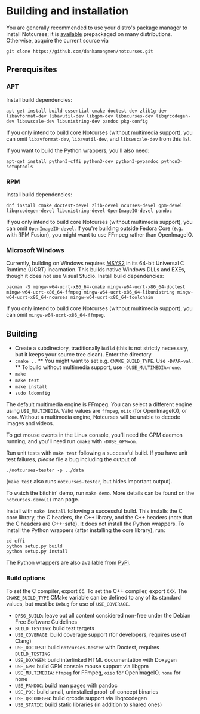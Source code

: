 # Building and installation

You are generally recommended to use your distro's package manager to install
Notcurses; it is [available](https://repology.org/project/notcurses/versions)
prepackaged on many distributions. Otherwise, acquire the current source via

`git clone https://github.com/dankamongmen/notcurses.git`

## Prerequisites

### APT

Install build dependencies:

`apt-get install build-essential cmake doctest-dev zlib1g-dev libavformat-dev libavutil-dev libgpm-dev libncurses-dev libqrcodegen-dev libswscale-dev libunistring-dev pandoc pkg-config`

If you only intend to build core Notcurses (without multimedia support), you
can omit `libavformat-dev`, `libavutil-dev`, and `libswscale-dev` from this
list.

If you want to build the Python wrappers, you'll also need:

`apt-get install python3-cffi python3-dev python3-pypandoc python3-setuptools`

### RPM

Install build dependencies:

`dnf install cmake doctest-devel zlib-devel ncurses-devel gpm-devel libqrcodegen-devel libunistring-devel OpenImageIO-devel pandoc`

If you only intend to build core Notcurses (without multimedia support), you
can omit `OpenImageIO-devel`. If you're building outside Fedora Core (e.g. with
RPM Fusion), you might want to use FFmpeg rather than OpenImageIO.

### Microsoft Windows

Currently, building on Windows requires [MSYS2](https://www.msys2.org/) in its
64-bit Universal C Runtime (UCRT) incarnation. This builds native Windows DLLs
and EXEs, though it does not use Visual Studio. Install build dependencies:

`pacman -S mingw-w64-ucrt-x86_64-cmake mingw-w64-ucrt-x86_64-doctest mingw-w64-ucrt-x86_64-ffmpeg mingw-w64-ucrt-x86_64-libunistring mingw-w64-ucrt-x86_64-ncurses mingw-w64-ucrt-x86_64-toolchain`

If you only intend to build core Notcurses (without multimedia support), you
can omit `mingw-w64-ucrt-x86_64-ffmpeg`.

## Building

* Create a subdirectory, traditionally `build` (this is not strictly necessary,
  but it keeps your source tree clean). Enter the directory.
* `cmake ..`
** You might want to set e.g. `CMAKE_BUILD_TYPE`. Use `-DVAR=val`.
** To build without multimedia support, use `-DUSE_MULTIMEDIA=none`.
* `make`
* `make test`
* `make install`
* `sudo ldconfig`

The default multimedia engine is FFmpeg. You can select a different engine
using `USE_MULTIMEDIA`. Valid values are `ffmpeg`, `oiio` (for OpenImageIO),
or `none`. Without a multimedia engine, Notcurses will be unable to decode
images and videos.

To get mouse events in the Linux console, you'll need the GPM daemon running,
and you'll need run `cmake` with `-DUSE_GPM=on`.

Run unit tests with `make test` following a successful build. If you have unit
test failures, *please* file a bug including the output of

`./notcurses-tester -p ../data`

(`make test` also runs `notcurses-tester`, but hides important output).

To watch the bitchin' demo, run `make demo`. More details can
be found on the `notcurses-demo(1)` man page.

Install with `make install` following a successful build. This installs the C
core library, the C headers, the C++ library, and the C++ headers (note that
the C headers are C++-safe). It does not install the Python wrappers. To
install the Python wrappers (after installing the core library), run:

```
cd cffi
python setup.py build
python setup.py install
```

The Python wrappers are also available from [PyPi](https://pypi.org/project/notcurses/).

### Build options

To set the C compiler, export `CC`. To set the C++ compiler, export `CXX`. The
`CMAKE_BUILD_TYPE` CMake variable can be defined to any of its standard values,
but must be `Debug` for use of `USE_COVERAGE`.

* `DFSG_BUILD`: leave out all content considered non-free under the Debian Free
                Software Guidelines
* `BUILD_TESTING`: build test targets
* `USE_COVERAGE`: build coverage support (for developers, requires use of Clang)
* `USE_DOCTEST`: build `notcurses-tester` with Doctest, requires `BUILD_TESTING`
* `USE_DOXYGEN`: build interlinked HTML documentation with Doxygen
* `USE_GPM`: build GPM console mouse support via libgpm
* `USE_MULTIMEDIA`: `ffmpeg` for FFmpeg, `oiio` for OpenImageIO, `none` for none
* `USE_PANDOC`: build man pages with pandoc
* `USE_POC`: build small, uninstalled proof-of-concept binaries
* `USE_QRCODEGEN`: build qrcode support via libqrcodegen
* `USE_STATIC`: build static libraries (in addition to shared ones)

